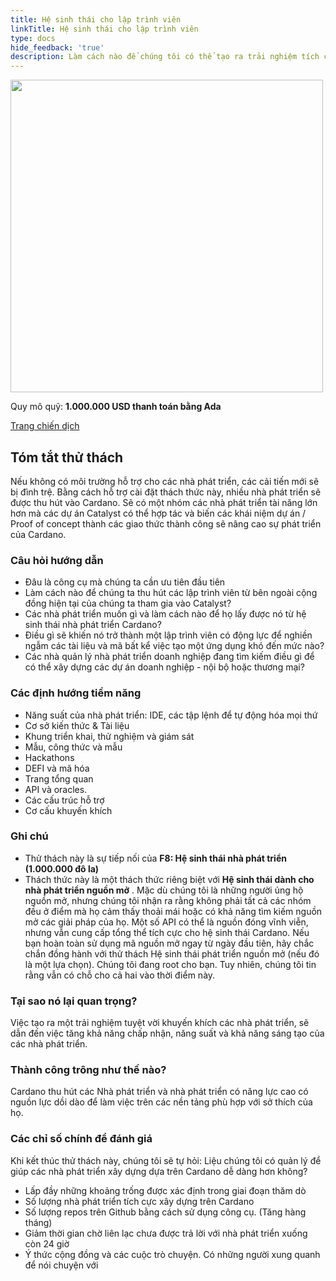 ```yaml
---
title: Hệ sinh thái cho lập trình viên
linkTitle: Hệ sinh thái cho lập trình viên
type: docs
hide_feedback: 'true'
description: Làm cách nào để chúng tôi có thể tạo ra trải nghiệm tích cực cho nhà phát triển để giúp các lập trình viên tập trung vào việc xây dựng các ứng dụng thành công?
---
```


<img src="https://cardano.ideascale.com/community-library/accounts/93/936143/Public/01-Developer-Ecosystem-4d9cc4.png" style="width:500px;height500px">

Quy mô quỹ: **1.000.000 USD thanh toán bằng Ada**

[Trang chiến dịch](https://cardano.ideascale.com/c/campaigns/26597/about)

## Tóm tắt thử thách

Nếu không có môi trường hỗ trợ cho các nhà phát triển, các cải tiến mới sẽ bị đình trệ. Bằng cách hỗ trợ cài đặt thách thức này, nhiều nhà phát triển sẽ được thu hút vào Cardano. Sẽ có một nhóm các nhà phát triển tài năng lớn hơn mà các dự án Catalyst có thể hợp tác và biến các khái niệm dự án / Proof of concept thành các giao thức thành công sẽ nâng cao sự phát triển của Cardano.

### Câu hỏi hướng dẫn

- Đâu là công cụ mà chúng ta cần ưu tiên đầu tiên
- Làm cách nào để chúng ta thu hút các lập trình viên từ bên ngoài cộng đồng hiện tại của chúng ta tham gia vào Catalyst?
- Các nhà phát triển muốn gì và làm cách nào để họ lấy được nó từ hệ sinh thái nhà phát triển Cardano?
- Điều gì sẽ khiến nó trở thành một lập trình viên  có động lực để nghiền ngẫm các tài liệu và mã bất kể việc tạo một ứng dụng khó đến mức nào?
- Các nhà quản lý nhà phát triển doanh nghiệp đang tìm kiếm điều gì để có thể xây dựng các dự án doanh nghiệp - nội bộ hoặc thương mại?

### Các định hướng tiềm năng

- Năng suất của nhà phát triển: IDE, các tập lệnh để tự động hóa mọi thứ
- Cơ sở kiến thức &amp; Tài liệu
- Khung triển khai, thử nghiệm và giám sát
- Mẫu, công thức và mẫu
- Hackathons
- DEFI và mã hóa
- Trang tổng quan
- API và oracles.
- Các cấu trúc hỗ trợ
- Cơ cấu khuyến khích

### Ghi chú

- Thử thách này là sự tiếp nối của **F8: Hệ sinh thái nhà phát triển (1.000.000 đô la)**
- Thách thức này là một thách thức riêng biệt với **Hệ sinh thái dành cho nhà phát triển nguồn mở** . Mặc dù chúng tôi là những người ủng hộ nguồn mở, nhưng chúng tôi nhận ra rằng không phải tất cả các nhóm đều ở điểm mà họ cảm thấy thoải mái hoặc có khả năng tìm kiếm nguồn mở các giải pháp của họ. Một số API có thể là nguồn đóng vĩnh viễn, nhưng vẫn cung cấp tổng thể tích cực cho hệ sinh thái Cardano. Nếu bạn hoàn toàn sử dụng mã nguồn mở ngay từ ngày đầu tiên, hãy chắc chắn đồng hành với thử thách Hệ sinh thái phát triển nguồn mở (nếu đó là một lựa chọn). Chúng tôi đang root cho bạn. Tuy nhiên, chúng tôi tin rằng vẫn có chỗ cho cả hai vào thời điểm này.

### Tại sao nó lại quan trọng?

Việc tạo ra một trải nghiệm tuyệt vời khuyến khích các nhà phát triển, sẽ dẫn đến việc tăng khả năng chấp nhận, năng suất và khả năng sáng tạo của các nhà phát triển.

### Thành công trông như thế nào?

Cardano thu hút các Nhà phát triển và nhà phát triển có năng lực cao có nguồn lực dồi dào để làm việc trên các nền tảng phù hợp với sở thích của họ.

### Các chỉ số chính để đánh giá

Khi kết thúc thử thách này, chúng tôi sẽ tự hỏi: Liệu chúng tôi có quản lý để giúp các nhà phát triển xây dựng dựa trên Cardano dễ dàng hơn không?

- Lấp đầy những khoảng trống được xác định trong giai đoạn thăm dò
- Số lượng nhà phát triển tích cực xây dựng trên Cardano
- Số lượng repos trên Github bằng cách sử dụng công cụ. (Tăng hàng tháng)
- Giảm thời gian chờ liên lạc chưa được trả lời với nhà phát triển xuống còn 24 giờ
- Ý thức cộng đồng và các cuộc trò chuyện. Có những người xung quanh để nói chuyện với
